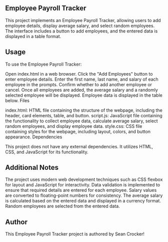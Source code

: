## Employee Payroll Tracker

This project implements an Employee Payroll Tracker, allowing users to add employee details, display average salary, and select random employees. The interface includes a button to add employees, and the entered data is displayed in a table format.

## Usage

To use the Employee Payroll Tracker:

Open index.html in a web browser.
Click the "Add Employees" button to enter employee details.
Enter the first name, last name, and salary of each employee in the prompts.
Confirm whether to add another employee or cancel.
Once all employees are added, the average salary and a randomly selected employee will be displayed.
Employee data is displayed in the table below.
Files

index.html: HTML file containing the structure of the webpage, including the header, card elements, table, and button.
script.js: JavaScript file containing the functionality to collect employee data, calculate average salary, select random employees, and display employee data.
style.css: CSS file containing styles for the webpage, including layout, colors, and button appearance.
Dependencies

This project does not have any external dependencies. It utilizes HTML, CSS, and JavaScript for its functionality.

## Additional Notes

The project uses modern web development techniques such as CSS flexbox for layout and JavaScript for interactivity.
Data validation is implemented to ensure that required details are entered for each employee.
Salary values are converted to floating-point numbers for consistency.
The average salary is calculated based on the entered data and displayed in a currency format.
Random employees are selected from the entered data.

## Author

This Employee Payroll Tracker project is authored by Sean Crocker!